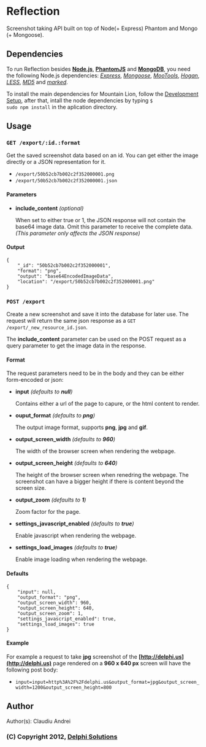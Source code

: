 # Reflection
Screenshot taking API built on top of Node(+ Express) Phantom and Mongo (+ Mongoose).

## Dependencies

To run Reflection besides __[Node.js](http://nodejs.org/)__, __[PhantomJS](http://phantomjs.org)__ and __[MongoDB](http://www.mongodb.org)__, you need the following Node.js dependencies: _[Express](http://expressjs.com)_, _[Mongoose](http://mongoosejs.com)_, _[MooTools](http://mootools.net)_, _[Hogan](http://twitter.github.com/hogan.js)_, _[LESS](http://lesscss.org)_, _[MD5](https://github.com/pvorb/node-md5)_ and _[marked](https://github.com/chjj/marked)_.

To install the main dependencies for Mountain Lion, follow the [Development Setup](https://github.com/DelphiSolutions/Delphi/wiki/Development-Setup-for-Mac-Mountain-Lion), after that, intall the node dependencies by typing <code>$ sudo npm install</code> in the aplication directory.

## Usage

### <code>GET /export/:id.:format</code>

Get the saved screenshot data based on an id. You can get either the image directly or a JSON representation for it.

* <code>/export/50b52cb7b002c2f352000001.png</code>
* <code>/export/50b52cb7b002c2f352000001.json</code>

#### Parameters

* __include_content__ _(optional)_
	
	When set to either true or 1, the JSON response will not contain the base64 image data. Omit this parameter to receive the complete data. 	_(This parameter only affects the JSON response)_

#### Output

	{
    	"_id": "50b52cb7b002c2f352000001",
    	"format": "png",
    	"output": "base64EncodedImageData",
    	"location": "/export/50b52cb7b002c2f352000001.png"
	}

### <code>POST /export</code>

Create a new screenshot and save it into the database for later use. The request will return the same json response as a <code>GET /export/_new_resource_id.json</code>.

The __include_content__ parameter can be used on the POST request as a query parameter to get the image data in the response. 

#### Format

The request parameters need to be in the body and they can be either form-encoded or json:

* __input__ _(defaults to **null**)_

	Contains either a url of the page to capure, or the html content to render. 

* __ouput_format__ _(defaults to **png**)_
	
	The output image format, supports __png__, __jpg__ and __gif__.

* __output_screen_width__ _(defaults to **960**)_

	The width of the browser screen when rendering the webpage.
	
* __output_screen_height__ _(defaults to **640**)_

	The height of the browser screen when renedring the webpage. The screenshot can have a bigger height if there is content beyond the screen size.
	
* __output_zoom__ _(defaults to **1**)_

	Zoom factor for the page.

* __settings_javascript_enabled__ _(defaults to **true**)_

	Enable javascript when rendering the webpage.
	
* __settings_load_images__ _(defaults to **true**)_

	Enable image loading when rendering the webpage.
	
#### Defaults

	{
    	"input": null,
    	"output_format": "png",
    	"output_screen_width": 960,
    	"output_screen_height": 640,
    	"output_screen_zoom": 1,
    	"settings_javascript_enabled": true,
    	"settings_load_images": true
	}

#### Example

For example a request to take __jpg__ screenshot of the __[http://delphi.us](http://delphi.us)__ page rendered on a __960 x 640 px__ screen will have the following post body:

* <code>input=input=http%3A%2F%2Fdelphi.us&output_format=jpg&output_screen_width=1200&output_screen_height=800</code>

## Author
Author(s): Claudiu Andrei

### (C) Copyright 2012, [Delphi Solutions](http://delphi.us)